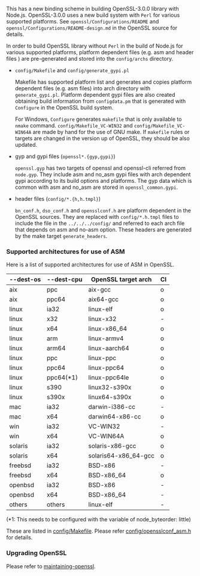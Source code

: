 This has a new binding scheme in building OpenSSL-3.0.0 library with
Node.js. OpenSSL-3.0.0 uses a new build system with `Perl` for various
supported platforms. See `openssl/Configurations/README` and
`openssl/Configurations/README-design.md` in the OpenSSL source for
details.

In order to build OpenSSL library without `Perl` in the build of Node.js
for various supported platforms, platform dependent files (e.g. asm
and header files ) are pre-generated and stored into the
`config/archs` directory.

- `config/Makefile` and `config/generate_gypi.pl`

  Makefile has supported platform list and generates and copies
  platform dependent files (e.g. asm files) into arch directory with
  `generate_gypi.pl`.  Platform dependent gypi files are also created
  obtaining build information from `configdata.pm` that is generated
  with `Configure` in the OpenSSL build system.

  For Windows, `Configure` generates `makefile` that is only available
  to `nmake` command.  `config/Makefile_VC-WIN32` and
  `config/Makefile_VC-WIN64A` are made by hand for the use of GNU
  make. If `makefile` rules or targets are changed in the version up
  of OpenSSL, they should be also updated.

- gyp and gypi files (`openssl*.{gyp,gypi}`)

  `openssl.gyp` has two targets of openssl and openssl-cli referred
  from `node.gyp`. They include asm and no_asm gypi files with arch
  dependent gypi according to its build options and platforms. The
  gyp data which is common with asm and no_asm are stored in
  `openssl_common.gypi`.

- header files (`config/*.{h,h.tmpl}`)

  `bn_conf.h`, `dso_conf.h` and `opensslconf.h` are platform dependent
  in the OpenSSL sources. They are replaced with `config/*.h.tmpl`
  files to include the file in the `../../../config/` and referred to
  each arch file that depends on asm and no-asm option. These headers are
  generated by the make target `generate_headers`.

### Supported architectures for use of ASM

Here is a list of supported architectures for use of ASM in OpenSSL.

  | --dest-os | --dest-cpu | OpenSSL target arch  | CI  |
  | --------- | ---------- | -------------------- | --- |
  | aix       | ppc        | aix-gcc              | o   |
  | aix       | ppc64      | aix64-gcc            | o   |
  | linux     | ia32       | linux-elf            | o   |
  | linux     | x32        | linux-x32            | -   |
  | linux     | x64        | linux-x86_64         | o   |
  | linux     | arm        | linux-armv4          | o   |
  | linux     | arm64      | linux-aarch64        | o   |
  | linux     | ppc        | linux-ppc            | o   |
  | linux     | ppc64      | linux-ppc64          | o   |
  | linux     | ppc64(*1)  | linux-ppc64le        | o   |
  | linux     | s390       | linux32-s390x        | o   |
  | linux     | s390x      | linux64-s390x        | o   |
  | mac       | ia32       | darwin-i386-cc       | -   |
  | mac       | x64        | darwin64-x86-cc      | o   |
  | win       | ia32       | VC-WIN32             | -   |
  | win       | x64        | VC-WIN64A            | o   |
  | solaris   | ia32       | solaris-x86-gcc      | o   |
  | solaris   | x64        | solaris64-x86_64-gcc | o   |
  | freebsd   | ia32       | BSD-x86              | -   |
  | freebsd   | x64        | BSD-x86_64           | o   |
  | openbsd   | ia32       | BSD-x86              | -   |
  | openbsd   | x64        | BSD-x86_64           | -   |
  | others    | others     | linux-elf            | -   |

(*1: This needs to be configured with the variable of node_byteorder:
little)

These are listed in [config/Makefile](config/Makefile).
Please refer [config/opensslconf_asm.h](config/opensslconf_asm.h) for details.

### Upgrading OpenSSL

Please refer to [maintaining-openssl](../../doc/guides/maintaining-openssl.md).
